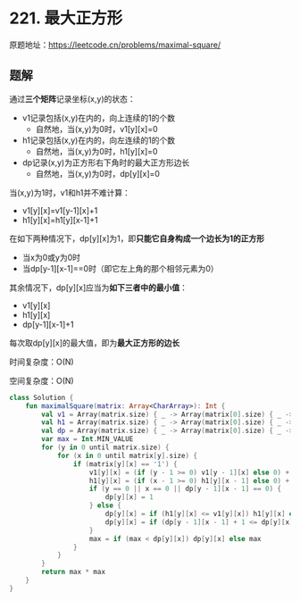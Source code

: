 # 221. 最大正方形
原题地址：https://leetcode.cn/problems/maximal-square/

## 题解
通过**三个矩阵**记录坐标(x,y)的状态：
- v1记录包括(x,y)在内的，向上连续的1的个数
    - 自然地，当(x,y)为0时，v1[y][x]=0
- h1记录包括(x,y)在内的，向左连续的1的个数
    - 自然地，当(x,y)为0时，h1[y][x]=0
- dp记录(x,y)为正方形右下角时的最大正方形边长
    - 自然地，当(x,y)为0时，dp[y][x]=0
   
当(x,y)为1时，v1和h1并不难计算：
- v1[y][x]=v1[y-1][x]+1
- h1[y][x]=h1[y][x-1]+1

在如下两种情况下，dp[y][x]为1，即**只能它自身构成一个边长为1的正方形**
- 当x为0或y为0时
- 当dp[y-1][x-1]==0时（即它左上角的那个相邻元素为0）

其余情况下，dp[y][x]应当为**如下三者中的最小值**：
- v1[y][x]
- h1[y][x]
- dp[y-1][x-1]+1

每次取dp[y][x]的最大值，即为**最大正方形的边长**

时间复杂度：O(N)

空间复杂度：O(N)
```kotlin
class Solution {
    fun maximalSquare(matrix: Array<CharArray>): Int {
        val v1 = Array(matrix.size) { _ -> Array(matrix[0].size) { _ -> 0 } }
        val h1 = Array(matrix.size) { _ -> Array(matrix[0].size) { _ -> 0 } }
        val dp = Array(matrix.size) { _ -> Array(matrix[0].size) { _ -> 0 } }
        var max = Int.MIN_VALUE
        for (y in 0 until matrix.size) {
            for (x in 0 until matrix[y].size) {
                if (matrix[y][x] == '1') {
                    v1[y][x] = (if (y - 1 >= 0) v1[y - 1][x] else 0) + 1
                    h1[y][x] = (if (x - 1 >= 0) h1[y][x - 1] else 0) + 1
                    if (y == 0 || x == 0 || dp[y - 1][x - 1] == 0) {
                        dp[y][x] = 1
                    } else {
                        dp[y][x] = if (h1[y][x] <= v1[y][x]) h1[y][x] else v1[y][x]
                        dp[y][x] = if (dp[y - 1][x - 1] + 1 <= dp[y][x]) dp[y - 1][x - 1] + 1 else dp[y][x]
                    }
                    max = if (max < dp[y][x]) dp[y][x] else max
                }
            }
        }
        return max * max
    }
}
```
